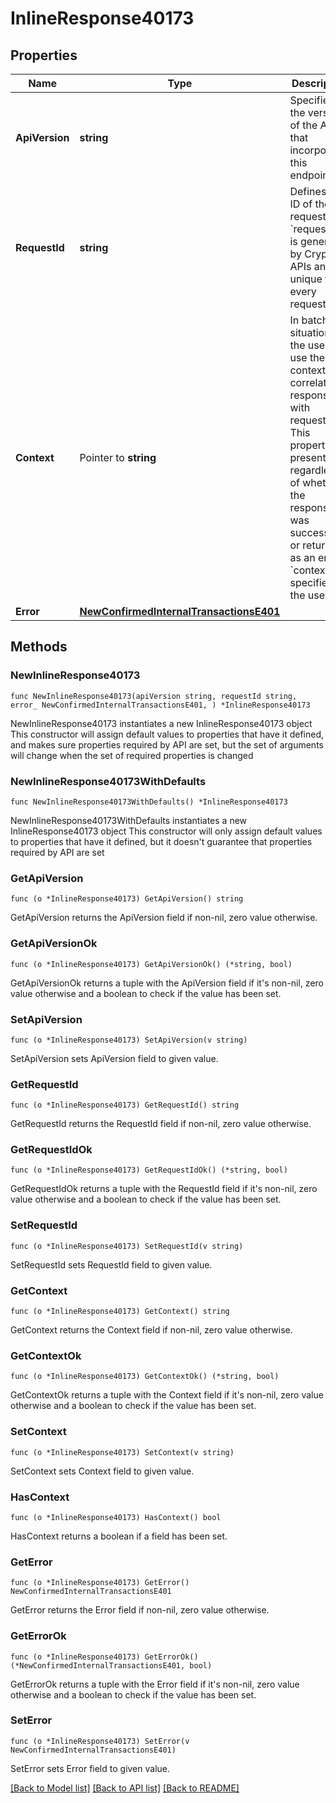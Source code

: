 # InlineResponse40173

## Properties

Name | Type | Description | Notes
------------ | ------------- | ------------- | -------------
**ApiVersion** | **string** | Specifies the version of the API that incorporates this endpoint. | 
**RequestId** | **string** | Defines the ID of the request. The &#x60;requestId&#x60; is generated by Crypto APIs and it&#39;s unique for every request. | 
**Context** | Pointer to **string** | In batch situations the user can use the context to correlate responses with requests. This property is present regardless of whether the response was successful or returned as an error. &#x60;context&#x60; is specified by the user. | [optional] 
**Error** | [**NewConfirmedInternalTransactionsE401**](NewConfirmedInternalTransactionsE401.md) |  | 

## Methods

### NewInlineResponse40173

`func NewInlineResponse40173(apiVersion string, requestId string, error_ NewConfirmedInternalTransactionsE401, ) *InlineResponse40173`

NewInlineResponse40173 instantiates a new InlineResponse40173 object
This constructor will assign default values to properties that have it defined,
and makes sure properties required by API are set, but the set of arguments
will change when the set of required properties is changed

### NewInlineResponse40173WithDefaults

`func NewInlineResponse40173WithDefaults() *InlineResponse40173`

NewInlineResponse40173WithDefaults instantiates a new InlineResponse40173 object
This constructor will only assign default values to properties that have it defined,
but it doesn't guarantee that properties required by API are set

### GetApiVersion

`func (o *InlineResponse40173) GetApiVersion() string`

GetApiVersion returns the ApiVersion field if non-nil, zero value otherwise.

### GetApiVersionOk

`func (o *InlineResponse40173) GetApiVersionOk() (*string, bool)`

GetApiVersionOk returns a tuple with the ApiVersion field if it's non-nil, zero value otherwise
and a boolean to check if the value has been set.

### SetApiVersion

`func (o *InlineResponse40173) SetApiVersion(v string)`

SetApiVersion sets ApiVersion field to given value.


### GetRequestId

`func (o *InlineResponse40173) GetRequestId() string`

GetRequestId returns the RequestId field if non-nil, zero value otherwise.

### GetRequestIdOk

`func (o *InlineResponse40173) GetRequestIdOk() (*string, bool)`

GetRequestIdOk returns a tuple with the RequestId field if it's non-nil, zero value otherwise
and a boolean to check if the value has been set.

### SetRequestId

`func (o *InlineResponse40173) SetRequestId(v string)`

SetRequestId sets RequestId field to given value.


### GetContext

`func (o *InlineResponse40173) GetContext() string`

GetContext returns the Context field if non-nil, zero value otherwise.

### GetContextOk

`func (o *InlineResponse40173) GetContextOk() (*string, bool)`

GetContextOk returns a tuple with the Context field if it's non-nil, zero value otherwise
and a boolean to check if the value has been set.

### SetContext

`func (o *InlineResponse40173) SetContext(v string)`

SetContext sets Context field to given value.

### HasContext

`func (o *InlineResponse40173) HasContext() bool`

HasContext returns a boolean if a field has been set.

### GetError

`func (o *InlineResponse40173) GetError() NewConfirmedInternalTransactionsE401`

GetError returns the Error field if non-nil, zero value otherwise.

### GetErrorOk

`func (o *InlineResponse40173) GetErrorOk() (*NewConfirmedInternalTransactionsE401, bool)`

GetErrorOk returns a tuple with the Error field if it's non-nil, zero value otherwise
and a boolean to check if the value has been set.

### SetError

`func (o *InlineResponse40173) SetError(v NewConfirmedInternalTransactionsE401)`

SetError sets Error field to given value.



[[Back to Model list]](../README.md#documentation-for-models) [[Back to API list]](../README.md#documentation-for-api-endpoints) [[Back to README]](../README.md)


